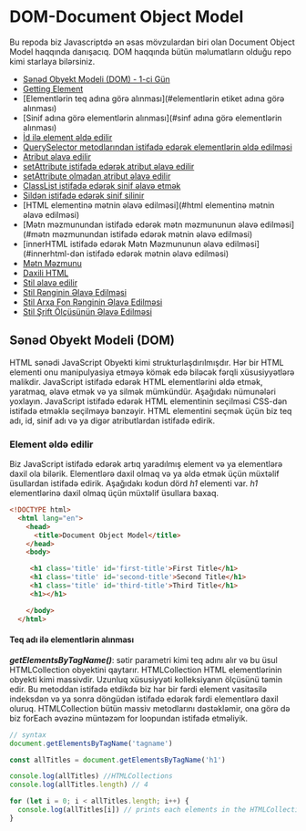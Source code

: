 # DOM-Document Object Model
Bu repoda biz Javascriptdə ən əsas mövzulardan biri olan Document Object Model haqqında danışacıq. DOM haqqında bütün məlumatların olduğu repo kimi starlaya bilərsiniz.


- [Sənəd Obyekt Modeli (DOM) - 1-ci Gün](#document-object-model-dom---day-1)
- [Getting Element](#getting-element)
- [Elementlərin teq adına görə alınması](#elementlərin etiket adına görə alınması)
- [Sinif adına görə elementlərin alınması](#sinf adına görə elementlərin alınması)
- [İd ilə element əldə edilir](#getting-an-element-by-id)
- [QuerySelector metodlarından istifadə edərək elementlərin əldə edilməsi](#getting-elements-by-using-queryselector-methods)
- [Atribut əlavə edilir](#adding-atribut)
- [setAttribute istifadə edərək atribut əlavə edilir](#adding-attribute-using-setattribute)
- [setAttribute olmadan atribut əlavə edilir](#adding-attribute-without-setattribute)
- [ClassList istifadə edərək sinif əlavə etmək](#adding-class-using-classlist)
- [Sildən istifadə edərək sinif silinir](#removing-class-using-remove)
- [HTML elementinə mətnin əlavə edilməsi](#html elementinə mətnin əlavə edilməsi)
- [Mətn məzmunundan istifadə edərək mətn məzmununun əlavə edilməsi](#mətn məzmunundan istifadə edərək mətnin əlavə edilməsi)
- [innerHTML istifadə edərək Mətn Məzmununun əlavə edilməsi](#innerhtml-dən istifadə edərək mətnin əlavə edilməsi)
- [Mətn Məzmunu](#text-content)
- [Daxili HTML](#inner-html)
- [Stil əlavə edilir](#adding-style)
- [Stil Rənginin Əlavə Edilməsi](#adding-style-color)
- [Stil Arxa Fon Rənginin Əlavə Edilməsi](#adding-style-fon-color)
- [Stil Şrift Ölçüsünün Əlavə Edilməsi](#adding-style-font-size)


## Sənəd Obyekt Modeli (DOM)

HTML sənədi JavaScript Obyekti kimi strukturlaşdırılmışdır. Hər bir HTML elementi onu manipulyasiya etməyə kömək edə biləcək fərqli xüsusiyyətlərə malikdir. JavaScript istifadə edərək HTML elementlərini əldə etmək, yaratmaq, əlavə etmək və ya silmək mümkündür. Aşağıdakı nümunələri yoxlayın. JavaScript istifadə edərək HTML elementinin seçilməsi CSS-dən istifadə etməklə seçilməyə bənzəyir. HTML elementini seçmək üçün biz teq adı, id, sinif adı və ya digər atributlardan istifadə edirik.

### Element əldə edilir

Biz JavaScript istifadə edərək artıq yaradılmış element və ya elementlərə daxil ola bilərik. Elementlərə daxil olmaq və ya əldə etmək üçün müxtəlif üsullardan istifadə edirik. Aşağıdakı kodun dörd _h1_ elementi var. _h1_ elementlərinə daxil olmaq üçün müxtəlif üsullara baxaq.

```html
<!DOCTYPE html>
  <html lang="en">
    <head>
      <title>Document Object Model</title>
    </head>
    <body>

     <h1 class='title' id='first-title'>First Title</h1>
     <h1 class='title' id='second-title'>Second Title</h1>
     <h1 class='title' id='third-title'>Third Title</h1>
     <h1></h1>

    </body>
  </html>
```

#### Teq adı ilə elementlərin alınması

**_getElementsByTagName()_**: sətir parametri kimi teq adını alır və bu üsul HTMLCollection obyektini qaytarır. HTMLCollection HTML elementlərinin obyekti kimi massivdir. Uzunluq xüsusiyyəti kolleksiyanın ölçüsünü təmin edir. Bu metoddan istifadə etdikdə biz hər bir fərdi element vasitəsilə indeksdən və ya sonra döngüdən istifadə edərək fərdi elementlərə daxil oluruq. HTMLCollection bütün massiv metodlarını dəstəkləmir, ona görə də biz forEach əvəzinə müntəzəm for loopundan istifadə etməliyik.

```js
// syntax
document.getElementsByTagName('tagname')
```

```js
const allTitles = document.getElementsByTagName('h1')

console.log(allTitles) //HTMLCollections
console.log(allTitles.length) // 4

for (let i = 0; i < allTitles.length; i++) {
  console.log(allTitles[i]) // prints each elements in the HTMLCollection
}
```
